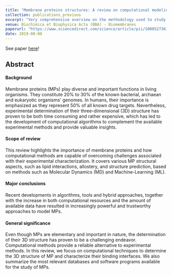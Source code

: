 ```yaml
---
title: "Membrane proteins structures: A review on computational modeling tools"
collection: publications_previous
excerpt: "Very comprehensive overview on the methodology used to study membrane proteins computationally."
venue: Biochimica et Biophysica Acta (BBA) - Biomembranes
paperurl: "https://www.sciencedirect.com/science/article/pii/S000527361730233X"
date: 2019-08-08
---
```


See paper <u><a href="{{page.paperurl}}">here</a></u>!

## Abstract

#### Background

Membrane proteins (MPs) play diverse and important functions in living organisms. They constitute 20% to 30% of the known bacterial, archaean and eukaryotic organisms' genomes. In humans, their importance is emphasized as they represent 50% of all known drug targets. Nevertheless, experimental determination of their three-dimensional (3D) structure has proven to be both time consuming and rather expensive, which has led to the development of computational algorithms to complement the available experimental methods and provide valuable insights.

#### Scope of review

This review highlights the importance of membrane proteins and how computational methods are capable of overcoming challenges associated with their experimental characterization. It covers various MP structural aspects, such as lipid interactions, allostery, and structure prediction, based on methods such as Molecular Dynamics (MD) and Machine-Learning (ML).

#### Major conclusions

Recent developments in algorithms, tools and hybrid approaches, together with the increase in both computational resources and the amount of available data have resulted in increasingly powerful and trustworthy approaches to model MPs.

#### General significance

Even though MPs are elementary and important in nature, the determination of their 3D structure has proven to be a challenging endeavor. Computational methods provide a reliable alternative to experimental methods. In this review, we focus on computational techniques to determine the 3D structure of MP and characterize their binding interfaces. We also summarize the most relevant databases and software programs available for the study of MPs.


